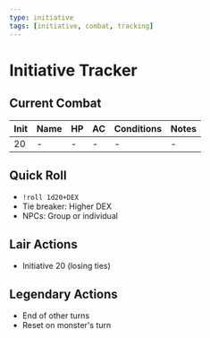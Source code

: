 ```yaml
---
type: initiative
tags: [initiative, combat, tracking]
---
```


# Initiative Tracker

## Current Combat

| Init | Name | HP | AC | Conditions | Notes |
|------|------|----|----|------------|-------|
| 20 | - | - | - | - | - |

## Quick Roll
- `!roll 1d20+DEX`
- Tie breaker: Higher DEX
- NPCs: Group or individual

## Lair Actions
- Initiative 20 (losing ties)

## Legendary Actions
- End of other turns
- Reset on monster's turn
